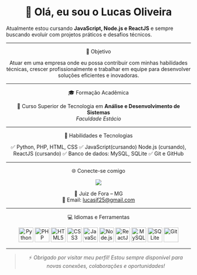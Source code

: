 <div align="center">
 
 # 👋 Olá, eu sou o Lucas Oliveira

</div>

Atualmente estou cursando **JavaScript, Node.js e ReactJS** e sempre buscando evoluir com projetos práticos e desafios técnicos.

---
<div align="center">
 
🎯 Objetivo

Atuar em uma empresa onde eu possa contribuir com minhas habilidades técnicas, crescer profissionalmente e trabalhar em equipe para desenvolver soluções eficientes e inovadoras.

---
<div align="center">
 
🎓 Formação Acadêmica

 📘 Curso Superior de Tecnologia em **Análise e Desenvolvimento de Sistemas**  
  *Faculdade Estácio*

---
<div align="center">
 
🧠 Habilidades e Tecnologias

 ✅ Python, PHP, HTML, CSS
 ✅ JavaScript(cursando) Node.js (cursando), ReactJS (cursando)
 ✅ Banco de dados: MySQL, SQLite
 ✅ Git e GitHub

---

<div align="center">
 
🌐 Conecte-se comigo

<p align="center">
  <a href="https://www.linkedin.com/in/lucas-oliveira-71a4a9276/" target="_blank">
    <img src="https://img.shields.io/badge/LinkedIn-0077B5?style=for-the-badge&logo=linkedin&logoColor=white" />
  </a>
</p>

📍 Juiz de Fora – MG  
📧 Email: lucasjf25@gmail.com
  
---
<div align="center">
 
 💻 Idiomas e Ferramentas

<p align="center">
  <img src="https://cdn.jsdelivr.net/gh/devicons/devicon/icons/python/python-original.svg" height="40" alt="Python" />
  <img src="https://cdn.jsdelivr.net/gh/devicons/devicon/icons/php/php-original.svg" height="40" alt="PHP" />
  <img src="https://cdn.jsdelivr.net/gh/devicons/devicon/icons/html5/html5-original.svg" height="40" alt="HTML5" />
  <img src="https://cdn.jsdelivr.net/gh/devicons/devicon/icons/css3/css3-original.svg" height="40" alt="CSS3" />
  <img src="https://cdn.jsdelivr.net/gh/devicons/devicon/icons/javascript/javascript-original.svg" height="40" alt="JavaScript" />
  <img src="https://cdn.jsdelivr.net/gh/devicons/devicon/icons/nodejs/nodejs-original.svg" height="40" alt="Node.js" />
  <img src="https://cdn.jsdelivr.net/gh/devicons/devicon/icons/react/react-original.svg" height="40" alt="ReactJS" />
  <img src="https://cdn.jsdelivr.net/gh/devicons/devicon/icons/mysql/mysql-original.svg" height="40" alt="MySQL" />
  <img src="https://cdn.jsdelivr.net/gh/devicons/devicon/icons/sqlite/sqlite-original.svg" height="40" alt="SQLite" />
  <img src="https://cdn.jsdelivr.net/gh/devicons/devicon/icons/git/git-original.svg" height="40" alt="Git" />
</p>

---

> ⚡ *Obrigado por visitar meu perfil! Estou sempre disponível para novas conexões, colaborações e oportunidades!*
